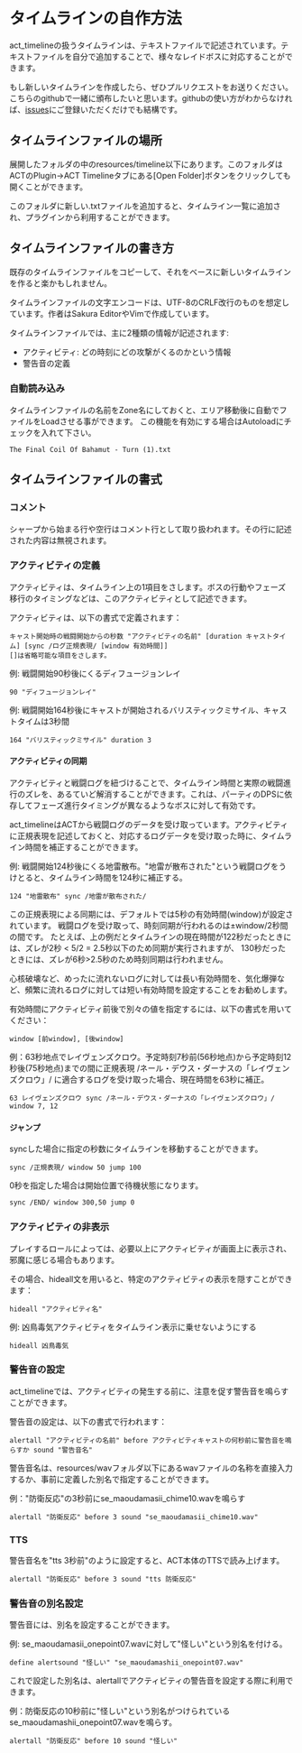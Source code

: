 タイムラインの自作方法
======================

act_timelineの扱うタイムラインは、テキストファイルで記述されています。テキストファイルを自分で追加することで、様々なレイドボスに対応することができます。

もし新しいタイムラインを作成したら、ぜひプルリクエストをお送りください。こちらのgithubで一緒に頒布したいと思います。githubの使い方がわからなければ、[issues](https://github.com/grindingcoil/act_timeline/issues/new)にご登録いただくだけでも結構です。

## タイムラインファイルの場所
展開したフォルダの中のresources/timeline以下にあります。このフォルダはACTのPlugin->ACT Timelineタブにある[Open Folder]ボタンをクリックしても開くことができます。

このフォルダに新しい.txtファイルを追加すると、タイムライン一覧に追加され、プラグインから利用することができます。

## タイムラインファイルの書き方
既存のタイムラインファイルをコピーして、それをベースに新しいタイムラインを作ると楽かもしれません。

タイムラインファイルの文字エンコードは、UTF-8のCRLF改行のものを想定しています。作者はSakura EditorやVimで作成しています。

タイムラインファイルでは、主に2種類の情報が記述されます:
- アクティビティ: どの時刻にどの攻撃がくるのかという情報
- 警告音の定義

### 自動読み込み
タイムラインファイルの名前をZone名にしておくと、エリア移動後に自動でファイルをLoadさせる事ができます。
この機能を有効にする場合はAutoloadにチェックを入れて下さい。
```
The Final Coil Of Bahamut - Turn (1).txt
```

## タイムラインファイルの書式

### コメント
シャープから始まる行や空行はコメント行として取り扱われます。その行に記述された内容は無視されます。

### アクティビティの定義
アクティビティは、タイムライン上の1項目をさします。ボスの行動やフェーズ移行のタイミングなどは、このアクティビティとして記述できます。

アクティビティは、以下の書式で定義されます：
```
キャスト開始時の戦闘開始からの秒数 "アクティビティの名前" [duration キャストタイム] [sync /ログ正規表現/ [window 有効時間]]
[]は省略可能な項目をさします。
```

例: 戦闘開始90秒後にくるディフュージョンレイ
```
90 "ディフュージョンレイ"
```

例: 戦闘開始164秒後にキャストが開始されるバリスティックミサイル、キャストタイムは3秒間
```
164 "バリスティックミサイル" duration 3
```

#### アクティビティの同期
アクティビティと戦闘ログを紐づけることで、タイムライン時間と実際の戦闘進行のズレを、あるていど解消することができます。これは、パーティのDPSに依存してフェーズ進行タイミングが異なるようなボスに対して有効です。

act_timelineはACTから戦闘ログのデータを受け取っています。アクティビティに正規表現を記述しておくと、対応するログデータを受け取った時に、タイムライン時間を補正することができます。

例: 戦闘開始124秒後にくる地雷散布。"地雷が散布された"という戦闘ログをうけとると、タイムライン時間を124秒に補正する。
```
124 "地雷散布" sync /地雷が散布された/
```

この正規表現による同期には、デフォルトでは5秒の有効時間(window)が設定されています。
戦闘ログを受け取って、時刻同期が行われるのは±window/2秒間の間です。
たとえば、上の例だとタイムラインの現在時間が122秒だったときには、ズレが2秒 < 5/2 = 2.5秒以下のため同期が実行されますが、
130秒だったときには、ズレが6秒>2.5秒のため時刻同期は行われません。

心核破壊など、めったに流れないログに対しては長い有効時間を、気化爆弾など、頻繁に流れるログに対しては短い有効時間を設定することをお勧めします。

有効時間にアクティビティ前後で別々の値を指定するには、以下の書式を用いてください：
```
window [前window], [後window]
```

例：63秒地点でレイヴェンズクロウ。予定時刻7秒前(56秒地点)から予定時刻12秒後(75秒地点)までの間に正規表現 /ネール・デウス・ダーナスの「レイヴェンズクロウ」/ に適合するログを受け取った場合、現在時間を63秒に補正。
```
63 レイヴェンズクロウ sync /ネール・デウス・ダーナスの「レイヴェンズクロウ」/ window 7, 12
```

#### ジャンプ
syncした場合に指定の秒数にタイムラインを移動することができます。
```
sync /正規表現/ window 50 jump 100
```

0秒を指定した場合は開始位置で待機状態になります。
```
sync /END/ window 300,50 jump 0
```

### アクティビティの非表示
プレイするロールによっては、必要以上にアクティビティが画面上に表示され、邪魔に感じる場合もあります。

その場合、hideall文を用いると、特定のアクティビティの表示を隠すことができます：
```
hideall "アクティビティ名"
```

例: 凶鳥毒気アクティビティをタイムライン表示に乗せないようにする
```
hideall 凶鳥毒気
```


### 警告音の設定
act_timelineでは、アクティビティの発生する前に、注意を促す警告音を鳴らすことができます。

警告音の設定は、以下の書式で行われます：
```
alertall "アクティビティの名前" before アクティビティキャストの何秒前に警告音を鳴らすか sound "警告音名"
```

警告音名は、resources/wavフォルダ以下にあるwavファイルの名称を直接入力するか、事前に定義した別名で指定することができます。

例："防衛反応"の3秒前にse_maoudamasii_chime10.wavを鳴らす
```
alertall "防衛反応" before 3 sound "se_maoudamasii_chime10.wav"
```

### TTS
警告音名を"tts 3秒前"のように設定すると、ACT本体のTTSで読み上げます。

```
alertall "防衛反応" before 3 sound "tts 防衛反応"
```


### 警告音の別名設定
警告音には、別名を設定することができます。

例: se_maoudamasii_onepoint07.wavに対して"怪しい"という別名を付ける。
```
define alertsound "怪しい" "se_maoudamashii_onepoint07.wav"
```

これで設定した別名は、alertallでアクティビティの警告音を設定する際に利用できます。

例：防衛反応の10秒前に"怪しい"という別名がつけられているse_maoudamashii_onepoint07.wavを鳴らす。
```
alertall "防衛反応" before 10 sound "怪しい"
```
